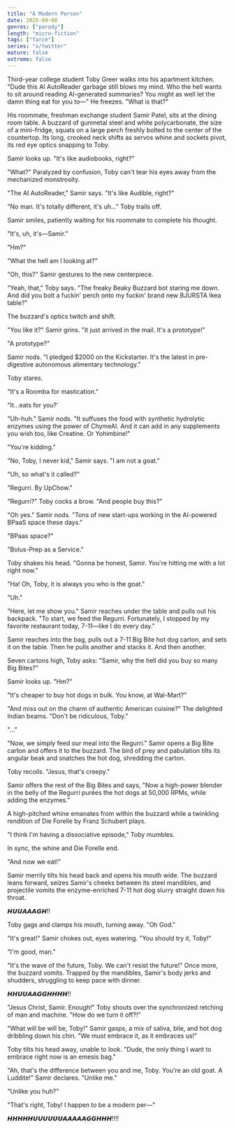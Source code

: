 ```yaml
---
title: "A Modern Person"
date: 2025-09-08
genres: ["parody"]
length: "micro-fiction"
tags: ["farce"]
series: "x/twitter"
mature: false
extreme: false
---
```

Third-year college student Toby Greer walks into his apartment kitchen. "Dude this AI AutoReader garbage still blows my mind. Who the hell wants to sit around reading AI-generated summaries? You might as well let the damn thing eat for you to—" He freezes. "What is that?"

His roommate, freshman exchange student Samir Patel, sits at the dining room table. A buzzard of gunmetal steel and white polycarbonate, the size of a mini-fridge, squats on a large perch freshly bolted to the center of the countertop. Its long, crooked neck shifts as servos whine and sockets pivot, its red eye optics snapping to Toby.

Samir looks up. "It's like audiobooks, right?"

"What?" Paralyzed by confusion, Toby can't tear his eyes away from the mechanized monstrosity.

"The AI AutoReader," Samir says. "It's like Audible, right?"

"No man. It's totally different, it's uh..." Toby trails off.

Samir smiles, patiently waiting for his roommate to complete his thought.

"It's, uh, it's—Samir."

"Hm?"

"What the hell am I looking at?"

"Oh, this?" Samir gestures to the new centerpiece.

"Yeah, that," Toby says. "The freaky Beaky Buzzard bot staring me down. And did you bolt a fuckin' perch onto my fuckin' brand new BJURSTA Ikea table?"

The buzzard's optics twitch and shift.

"You like it?" Samir grins. "It just arrived in the mail. It's a prototype!"

"A prototype?"

Samir nods. "I pledged $2000 on the Kickstarter. It's the latest in pre-digestive autonomous alimentary technology."

Toby stares.

"It's a Roomba for mastication."

"It...eats for you?'

"Uh-huh." Samir nods. "It suffuses the food with synthetic hydrolytic enzymes using the power of ChymeAI. And it can add in any supplements you wish too, like Creatine. Or Yohimbine!"

"You're kidding."

"No, Toby, I never kid," Samir says. "I am not a goat."

"Uh, so what's it called?"

"Regurri. By UpChow."

"Regurri?" Toby cocks a brow. "And people buy this?"

"Oh yes." Samir nods. "Tons of new start-ups working in the AI-powered BPaaS space these days."

"BPaas space?"

"Bolus-Prep as a Service."

Toby shakes his head. "Gonna be honest, Samir. You're hitting me with a lot right now."

"Ha! Oh, Toby, it is always you who is the goat."

"Uh."

"Here, let me show you." Samir reaches under the table and pulls out his backpack. "To start, we feed the Regurri. Fortunately, I stopped by my favorite restaurant today, 7-11—like I do every day."

Samir reaches into the bag, pulls out a 7-11 Big Bite hot dog carton, and sets it on the table. Then he pulls another and stacks it. And then another. 

Seven cartons high, Toby asks: "Samir, why the hell did you buy so many Big Bites?"

Samir looks up. "Hm?"

"It's cheaper to buy hot dogs in bulk. You know, at Wal-Mart?" 

"And miss out on the charm of authentic American cuisine?" The delighted Indian beams. "Don't be ridiculous, Toby."

"..."

"Now, we simply feed our meal into the Regurri." Samir opens a Big Bite carton and offers it to the buzzard. The bird of prey and pabulation tilts its angular beak and snatches the hot dog, shredding the carton. 

Toby recoils. "Jesus, that's creepy."

Samir offers the rest of the Big Bites and says, "Now a high-power blender in the belly of the Regurri purées the hot dogs at 50,000 RPMs, while adding the enzymes."

A high-pitched whine emanates from within the buzzard while a twinkling rendition of Die Forelle by Franz Schubert plays. 

"I think I'm having a dissociative episode," Toby mumbles.

In sync, the whine and Die Forelle end.

"And now we eat!" 

Samir merrily tilts his head back and opens his mouth wide. The buzzard leans forward, seizes Samir's cheeks between its steel mandibles, and projectile vomits the enzyme-enriched 7-11 hot dog slurry straight down his throat.

𝙃𝙐𝙐𝘼𝘼𝘼𝙂𝙃!!

Toby gags and clamps his mouth, turning away. "Oh God."

"It's great!" Samir chokes out, eyes watering. "You should try it, Toby!" 

"I'm good, man."

"It's the wave of the future, Toby. We can't resist the future!" Once more, the buzzard vomits. Trapped by the mandibles, Samir's body jerks and shudders, struggling to keep pace with dinner.

𝙃𝙃𝙐𝙐𝘼𝘼𝙂𝙂𝙃𝙃𝙃𝙃!!

"Jesus Christ, Samir. Enough!" Toby shouts over the synchronized retching of man and machine. "How do we turn it off?!"

"What will be will be, Toby!" Samir gasps, a mix of saliva, bile, and hot dog dribbling down his chin. "We must embrace it, as it embraces us!"

Toby tilts his head away, unable to look. "Dude, the only thing I want to embrace right now is an emesis bag." 

"Ah, that's the difference between you and me, Toby. You're an old goat. A Luddite!" Samir declares. "Unlike me."

"Unlike you huh?"

"That's right, Toby! I happen to be a modern per—"

𝙃𝙃𝙃𝙃𝙃𝙐𝙐𝙐𝙐𝙐𝙐𝘼𝘼𝘼𝘼𝘼𝙂𝙂𝙃𝙃𝙃!!!!
